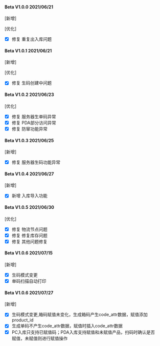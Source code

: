 #### Beta V1.0.0 2021/06/21
[新增]

[优化]
- [X] 修复 重复出入库问题

#### Beta V1.0.1 2021/06/21
[新增]

[优化]
- [X] 修复 生码创建中问题

#### Beta V1.0.2 2021/06/23

[优化]
- [X] 修复 服务器生单码异常
- [X] 修复 PDA部分访问异常
- [X] 修复 防窜功能异常

#### Beta V1.0.3 2021/06/25

[新增]
- [X] 修复 服务器生码功能异常


#### Beta V1.0.4 2021/06/27

[新增]
- [X] 新增 入库导入功能

#### Beta V1.0.5 2021/06/30

[优化]
- [X] 修复 物流节点问题
- [X] 修复 修复库存问题
- [X] 修复 其他问题修复

#### Beta V1.0.6 2021/07/15

[新增]
- [X] 生码模式变更
- [X] 单码扫描自动打印

#### Beta V1.0.6 2021/07/27

[新增]
- [X] 生码模式变更,箱码赋值未变化，生成箱码产生code_attr数据，赋值添加product_id
- [X] 生成单码不产生code_attr数据，赋值时插入code_attr数据
- [X] PC入库只支持已赋值码；PDA入库支持赋值和未赋值产品，扫码时确认是否赋值，未赋值则进行赋值操作